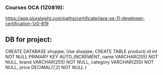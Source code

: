 ### Courses OCA (1Z0819):

https://app.pluralsight.com/paths/certificate/java-se-11-developer-certification-1z0-819

## DB for project:

CREATE DATABASE shopjee;
Use shopjee;
CREATE TABLE product(
id int NOT NULL PRIMARY KEY AUTO_INCREMENT,
name VARCHAR(255) NOT NULL,
brand VARCHAR(255) NOT NULL,
category VARCHAR(255) NOT NULL,
price DECIMAL(7,2) NOT NULL
)